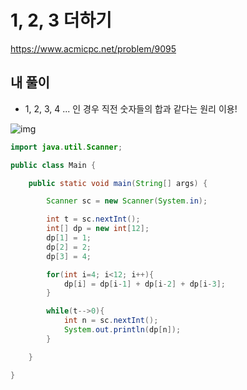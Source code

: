 # 1, 2, 3 더하기

https://www.acmicpc.net/problem/9095

## 내 풀이

* 1, 2, 3, 4 ... 인 경우 직전 숫자들의 합과 같다는 원리 이용!


![img](https://postfiles.pstatic.net/MjAyNTEwMjdfMTMg/MDAxNzYxNTY3OTc4Nzgw.9YaaZBp74eoslVQUajdDy5dl6y4CmZedzKY9IvoVA0Qg.e3q-l6fBhLFkKmjXqXzHKWyJ2Je4DZhch2wWwD1yWi4g.PNG/image.png?type=w773)

```java
import java.util.Scanner;

public class Main {

    public static void main(String[] args) {

        Scanner sc = new Scanner(System.in);

        int t = sc.nextInt();
        int[] dp = new int[12];
        dp[1] = 1;
        dp[2] = 2;
        dp[3] = 4;

        for(int i=4; i<12; i++){
            dp[i] = dp[i-1] + dp[i-2] + dp[i-3];
        }

        while(t-->0){
            int n = sc.nextInt();
            System.out.println(dp[n]);
        }

    }

}
```

